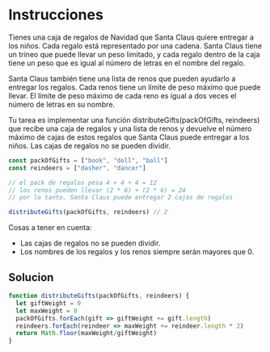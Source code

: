 <h1>Instrucciones</h1>
<p>
Tienes una caja de regalos de Navidad que Santa Claus quiere entregar a los niños. Cada regalo está representado por una cadena. Santa Claus tiene un trineo que puede llevar un peso limitado, y cada regalo dentro de la caja tiene un peso que es igual al número de letras en el nombre del regalo.

Santa Claus también tiene una lista de renos que pueden ayudarlo a entregar los regalos. Cada renos tiene un límite de peso máximo que puede llevar. El límite de peso máximo de cada reno es igual a dos veces el número de letras en su nombre.

Tu tarea es implementar una función distributeGifts(packOfGifts, reindeers) que recibe una caja de regalos y una lista de renos y devuelve el número máximo de cajas de estos regalos que Santa Claus puede entregar a los niños. Las cajas de regalos no se pueden dividir.
</p>

```js
const packOfGifts = ["book", "doll", "ball"]
const reindeers = ["dasher", "dancer"]

// el pack de regalos pesa 4 + 4 + 4 = 12
// los renos pueden llevar (2 * 6) + (2 * 6) = 24
// por lo tanto, Santa Claus puede entregar 2 cajas de regalos

distributeGifts(packOfGifts, reindeers) // 2
```
<p>
Cosas a tener en cuenta:
<ul>
  <li>Las cajas de regalos no se pueden dividir.</li>
  <li>Los nombres de los regalos y los renos siempre serán mayores que 0.</li>
</ul>
</p>

<h2>Solucion</h2>

```js
function distributeGifts(packOfGifts, reindeers) {
  let giftWeight = 0
  let maxWeight = 0
  packOfGifts.forEach(gift => giftWeight += gift.length)
  reindeers.forEach(reindeer => maxWeight += reindeer.length * 2)
  return Math.floor(maxWeight/giftWeight)
}
```
